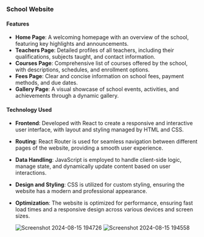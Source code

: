 

### School Website


#### Features
- **Home Page**: A welcoming homepage with an overview of the school, featuring key highlights and announcements.
- **Teachers Page**: Detailed profiles of all teachers, including their qualifications, subjects taught, and contact information.
- **Courses Page**: Comprehensive list of courses offered by the school, with descriptions, schedules, and enrollment options.
- **Fees Page**: Clear and concise information on school fees, payment methods, and due dates.
- **Gallery Page**: A visual showcase of school events, activities, and achievements through a dynamic gallery.

#### Technology Used
- **Frontend**: Developed with React to create a responsive and interactive user interface, with layout and styling managed by HTML and CSS.
- **Routing**: React Router is used for seamless navigation between different pages of the website, providing a smooth user experience.
- **Data Handling**: JavaScript is employed to handle client-side logic, manage state, and dynamically update content based on user interactions.
- **Design and Styling**: CSS is utilized for custom styling, ensuring the website has a modern and professional appearance.
- **Optimization**: The website is optimized for performance, ensuring fast load times and a responsive design across various devices and screen sizes.

  ![Screenshot 2024-08-15 194726](https://github.com/user-attachments/assets/eb360601-291d-4a51-b3bf-5af4d964113a)
![Screenshot 2024-08-15 194558](https://github.com/user-attachments/assets/433fd001-4bc8-4816-b1f5-7a8e0e6b2515)

